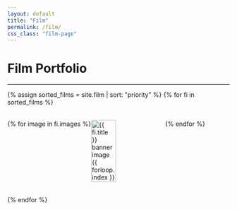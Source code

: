```yaml
---
layout: default
title: "Film"
permalink: /film/
css_class: "film-page"
---
```


<style>
  /* Container that holds all film banners */
  .film-projects-container {
    width: 100%;
    margin: 0 auto;
    display: flex;
    flex-direction: column;
    gap: 2rem;
  }

  /* Each film's banner wrapper */
  .film-banner-wrapper {
    position: relative;
    overflow: hidden;
    cursor: pointer;
    text-decoration: none;
    color: inherit;
  }

  /* Images container: 3 images side by side for large screens */
  .film-images {
    display: flex;
    flex-wrap: nowrap;
    width: 100%;
  }

  .film-images img {
    width: 33.333%;
    height: auto;
    display: block;
    transition: filter 0.3s ease;
  }

  /* Dark overlay on hover */
  .film-banner-wrapper:hover .film-images img {
    filter: brightness(40%);
  }

  /* Centered text container */
  .film-banner-text {
    position: absolute;
    top: 50%;
    left: 50%;
    transform: translate(-50%, -50%);
    color: #ffffff !important; /* White text */
    text-align: center;
    opacity: 0;
    transition: opacity 0.3s ease, transform 0.3s ease;
    font-family: 'Poppins', sans-serif; /* Apply Poppins font */
  }

  /* Text appears on hover */
  .film-banner-wrapper:hover .film-banner-text {
    opacity: 1;
    transform: translate(-50%, -50%) scale(1.05); /* Slight zoom effect */
  }

  /* Style for film title */
  .film-banner-text h2 {
    font-size: 2em; /* Larger font size for title */
    margin: 0;
    color: #ffffff !important; /* Ensure white text */
    font-family: 'Poppins', sans-serif; /* Apply Poppins font */
    text-shadow: 1px 1px 3px rgba(0, 0, 0, 0.7); /* Optional: Adds depth */
    letter-spacing: 0.05em; /* Add letter spacing */
    word-spacing: 0.1em; /* Add word spacing */
    font-weight: 700; /* Bold font for title */
    white-space: normal; /* Ensure normal spacing */
  }

  /* Style for film role */
  .film-banner-text p {
    font-size: 1em; /* Smaller font size for role */
    margin: 0;
    color: #ffffff !important; /* Ensure white text */
    font-family: 'Poppins', sans-serif; /* Apply Poppins font */
    text-shadow: 1px 1px 3px rgba(0, 0, 0, 0.7); /* Optional: Adds depth */
    letter-spacing: 0.02em; /* Add slight letter spacing */
    word-spacing: 0.05em; /* Add slight word spacing */
    font-weight: 400; /* Normal font weight for role */
  }

  /* Responsive: show only the center image on smaller screens */
  @media (max-width: 768px) {
    .film-images {
      flex-wrap: nowrap;
    }

    .film-images img {
      width: 100%;
      display: none; /* Hide all images by default */
    }

    .film-images img:nth-child(2) {
      display: block; /* Show only the second (center) image */
    }
  }
    /* Smaller Title for Film Projects */
  .film-page h1 {
    font-size: 2rem; /* Adjust this value for the desired size */
    margin-bottom: 0rem; /* Optional: Adjust spacing below the title */
  }
</style>

# Film Portfolio

---
<div class="film-projects-container">
  {% assign sorted_films = site.film | sort: "priority" %}
  {% for fi in sorted_films %}
    <a href="{{ fi.url }}" class="film-banner-wrapper" aria-label="View details for {{ fi.title }}">
      <div class="film-images">
        {% for image in fi.images %}
          <img src="{{ image | relative_url }}" alt="{{ fi.title }} banner image {{ forloop.index }}" loading="lazy">
        {% endfor %}
      </div>
      <div class="film-banner-text">
        <h2>{{ fi.title }}</h2>
        <p>{{ fi.roles }}</p>
      </div>
    </a>
  {% endfor %}
</div>
